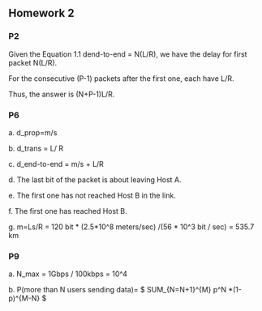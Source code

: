 ## Homework 2

### P2

Given the Equation 1.1 dend-to-end = N(L/R), we have the delay for first packet N(L/R).

For the consecutive (P-1) packets after the first one, each have L/R.

Thus, the answer is (N+P-1)L/R.

### P6

a. d_prop=m/s

b. d_trans = L/ R

c. d_end-to-end = m/s + L/R

d. The last bit of the packet is about leaving Host A.

e. The first one has not reached Host B in the link.

f. The first one has reached Host B.

g. m=Ls/R = 120 bit * (2.5*10^8 meters/sec) /(56 * 10^3 bit / sec) = 535.7 km

### P9

a. N_max = 1Gbps / 100kbps = 10^4

b. P(more than N users sending data)= $ SUM_{N=N+1}^{M} p^N *(1-p)^{M-N} $